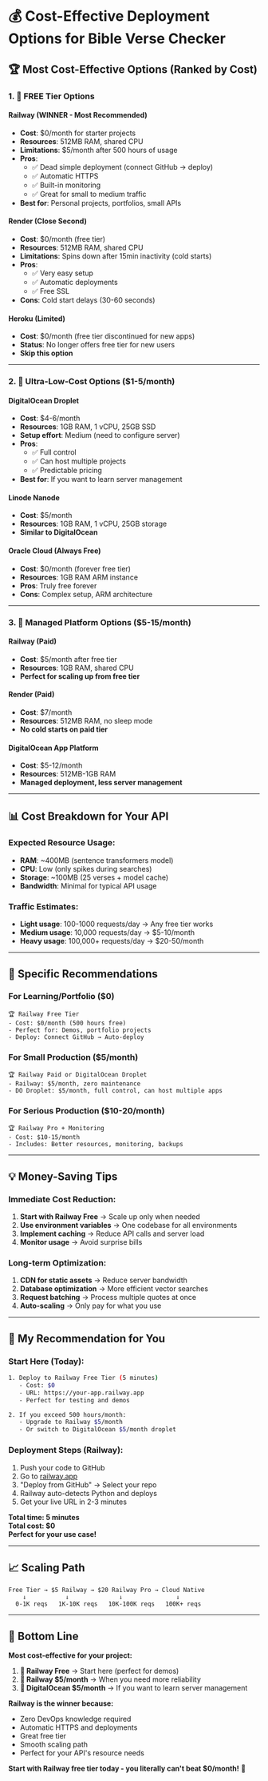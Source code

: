 # 💰 Cost-Effective Deployment Options for Bible Verse Checker

## 🏆 **Most Cost-Effective Options (Ranked by Cost)**

### 1. 🥇 **FREE Tier Options**

#### **Railway (WINNER - Most Recommended)**
- **Cost**: $0/month for starter projects
- **Resources**: 512MB RAM, shared CPU
- **Limitations**: $5/month after 500 hours of usage
- **Pros**: 
  - ✅ Dead simple deployment (connect GitHub → deploy)
  - ✅ Automatic HTTPS
  - ✅ Built-in monitoring
  - ✅ Great for small to medium traffic
- **Best for**: Personal projects, portfolios, small APIs

#### **Render (Close Second)**
- **Cost**: $0/month (free tier)
- **Resources**: 512MB RAM, shared CPU
- **Limitations**: Spins down after 15min inactivity (cold starts)
- **Pros**:
  - ✅ Very easy setup
  - ✅ Automatic deployments
  - ✅ Free SSL
- **Cons**: Cold start delays (30-60 seconds)

#### **Heroku (Limited)**
- **Cost**: $0/month (free tier discontinued for new apps)
- **Status**: No longer offers free tier for new users
- **Skip this option**

---

### 2. 🥈 **Ultra-Low-Cost Options ($1-5/month)**

#### **DigitalOcean Droplet**
- **Cost**: $4-6/month
- **Resources**: 1GB RAM, 1 vCPU, 25GB SSD
- **Setup effort**: Medium (need to configure server)
- **Pros**:
  - ✅ Full control
  - ✅ Can host multiple projects
  - ✅ Predictable pricing
- **Best for**: If you want to learn server management

#### **Linode Nanode**
- **Cost**: $5/month
- **Resources**: 1GB RAM, 1 vCPU, 25GB storage
- **Similar to DigitalOcean**

#### **Oracle Cloud (Always Free)**
- **Cost**: $0/month (forever free tier)
- **Resources**: 1GB RAM ARM instance
- **Pros**: Truly free forever
- **Cons**: Complex setup, ARM architecture

---

### 3. 🥉 **Managed Platform Options ($5-15/month)**

#### **Railway (Paid)**
- **Cost**: $5/month after free tier
- **Resources**: 1GB RAM, shared CPU
- **Perfect for scaling up from free tier**

#### **Render (Paid)**
- **Cost**: $7/month
- **Resources**: 512MB RAM, no sleep mode
- **No cold starts on paid tier**

#### **DigitalOcean App Platform**
- **Cost**: $5-12/month
- **Resources**: 512MB-1GB RAM
- **Managed deployment, less server management**

---

## 📊 **Cost Breakdown for Your API**

### **Expected Resource Usage:**
- **RAM**: ~400MB (sentence transformers model)
- **CPU**: Low (only spikes during searches)
- **Storage**: ~100MB (25 verses + model cache)
- **Bandwidth**: Minimal for typical API usage

### **Traffic Estimates:**
- **Light usage**: 100-1000 requests/day → Any free tier works
- **Medium usage**: 10,000 requests/day → $5-10/month
- **Heavy usage**: 100,000+ requests/day → $20-50/month

---

## 🎯 **Specific Recommendations**

### **For Learning/Portfolio ($0)**
```
🏆 Railway Free Tier
- Cost: $0/month (500 hours free)
- Perfect for: Demos, portfolio projects
- Deploy: Connect GitHub → Auto-deploy
```

### **For Small Production ($5/month)**
```
🏆 Railway Paid or DigitalOcean Droplet
- Railway: $5/month, zero maintenance
- DO Droplet: $5/month, full control, can host multiple apps
```

### **For Serious Production ($10-20/month)**
```
🏆 Railway Pro + Monitoring
- Cost: $10-15/month
- Includes: Better resources, monitoring, backups
```

---

## 💡 **Money-Saving Tips**

### **Immediate Cost Reduction:**
1. **Start with Railway Free** → Scale up only when needed
2. **Use environment variables** → One codebase for all environments
3. **Implement caching** → Reduce API calls and server load
4. **Monitor usage** → Avoid surprise bills

### **Long-term Optimization:**
1. **CDN for static assets** → Reduce server bandwidth
2. **Database optimization** → More efficient vector searches
3. **Request batching** → Process multiple quotes at once
4. **Auto-scaling** → Only pay for what you use

---

## 🚀 **My Recommendation for You**

### **Start Here (Today):**
```bash
1. Deploy to Railway Free Tier (5 minutes)
   - Cost: $0
   - URL: https://your-app.railway.app
   - Perfect for testing and demos

2. If you exceed 500 hours/month:
   - Upgrade to Railway $5/month
   - Or switch to DigitalOcean $5/month droplet
```

### **Deployment Steps (Railway):**
1. Push your code to GitHub
2. Go to [railway.app](https://railway.app)
3. "Deploy from GitHub" → Select your repo
4. Railway auto-detects Python and deploys
5. Get your live URL in 2-3 minutes

**Total time: 5 minutes**  
**Total cost: $0**  
**Perfect for your use case!**

---

## 📈 **Scaling Path**

```
Free Tier → $5 Railway → $20 Railway Pro → Cloud Native
    ↓           ↓              ↓               ↓
  0-1K reqs   1K-10K reqs   10K-100K reqs   100K+ reqs
```

---

## 🎉 **Bottom Line**

**Most cost-effective for your project:**

1. **🥇 Railway Free** → Start here (perfect for demos)
2. **🥈 Railway $5/month** → When you need more reliability  
3. **🥉 DigitalOcean $5/month** → If you want to learn server management

**Railway is the winner because:**
- Zero DevOps knowledge required
- Automatic HTTPS and deployments  
- Great free tier
- Smooth scaling path
- Perfect for your API's resource needs

**Start with Railway free tier today - you literally can't beat $0/month!** 🎯